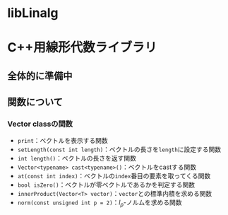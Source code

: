 # libLinalg

# C++用線形代数ライブラリ

## 全体的に準備中

## 関数について

### Vector classの関数
- ``print``：ベクトルを表示する関数
- ``setLength(const int length)``：ベクトルの長さを``length``に設定する関数
- ``int length()``：ベクトルの長さを返す関数
- ``Vector<typename> cast<typename>()``：ベクトルをcastする関数
- ``at(const int index)``：ベクトルの``index``番目の要素を取ってくる関数
- ``bool isZero()``：ベクトルが零ベクトルであるかを判定する関数
- ``innerProduct(Vector<T> vector)``：``vector``との標準内積を求める関数
- ``norm(const unsigned int p = 2)``：$l_p$-ノルムを求める関数